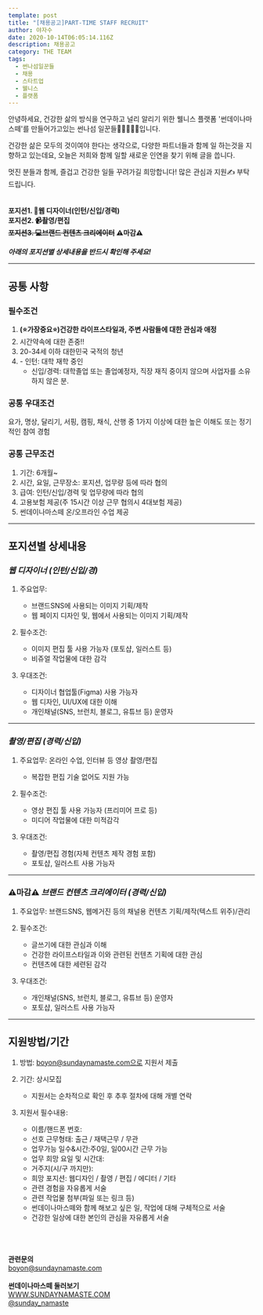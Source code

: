 ```yaml
---
template: post
title: "[채용공고]PART-TIME STAFF RECRUIT"
author: 야자수
date: 2020-10-14T06:05:14.116Z
description: 채용공고
category: THE TEAM
tags:
  - 썬나섬일꾼들
  - 채용
  - 스타트업
  - 웰니스
  - 플랫폼
---
```

안녕하세요, 건강한 삶의 방식을 연구하고 널리 알리기 위한 웰니스 플랫폼 '썬데이나마스떼'를 만들어가고있는 썬나섬 일꾼들🧒👦🧔👱‍♀입니다.

건강한 삶은 모두의 것이여야 한다는 생각으로, 다양한 파트너들과 함께 일 하는것을 지향하고 있는데요,  오늘은 저희와 함께 일할 새로운 인연을 찾기 위해 글을 씁니다.

멋진 분들과 함께, 즐겁고 건강한 일들 꾸려가길 희망합니다! 많은 관심과 지원✍ 부탁드립니다. \
\
\
**포지션1. 🎨웹 디자이너(인턴/신입/경력)**\
**포지션2. 📹촬영/편집**\
**~~포지션3. 💻브랜드 컨텐츠 크리에이터~~ ⚠마감⚠**

***아래의 포지션별 상세내용을 반드시 확인해 주세요!***

- - -

## **공통 사항**

### 필수조건

1. **(⭐가장중요⭐)건강한 라이프스타일과, 주변 사람들에 대한 관심과 애정**
2. 시간약속에 대한 존중!!
3. 20-34세 이하 대한민국 국적의 청년
4. \- 인턴: 대학 재학 중인
   - 신입/경력: 대학졸업 또는 졸업예정자, 직장 재직 중이지 않으며 사업자를 소유하지 않은 분.

### **공통 우대조건**

요가, 명상, 달리기, 서핑, 캠핑, 채식, 산행 중 1가지 이상에 대한 높은 이해도 또는 정기적인 참여 경험

### **공통 근무조건**

1. 기간: 6개월~
2. 시간, 요일, 근무장소: 포지션, 업무량 등에 따라 협의
3. 급여: 인턴/신입/경력 및 업무량에 따라 협의
4. 고용보험 제공(주 15시간 이상 근무 협의시 4대보험 제공)
5. 썬데이나마스떼 온/오프라인 수업 제공

- - -

## **포지션별 상세내용**

### ***웹 디자이너 (인턴/신입/경)***

1. 주요업무:

   * 브랜드SNS에 사용되는 이미지 기획/제작
   * 웹 페이지 디자인 및, 웹에서 사용되는 이미지 기획/제작
2. 필수조건:

   * 이미지 편집 툴 사용 가능자 (포토샵, 일러스트 등)
   * 비쥬얼 작업물에 대한 감각
3. 우대조건:

   * 디자이너 협업툴(Figma) 사용 가능자
   * 웹 디자인, UI/UX에 대한 이해
   * 개인채널(SNS, 브런치, 블로그, 유튜브 등) 운영자

- - -

### ***촬영/편집 (경력/신입)***

1. 주요업무: 온라인 수업, 인터뷰 등 영상 촬영/편집

   * 복잡한 편집 기술 없어도 지원 가능
2. 필수조건:

   * 영상 편집 툴 사용 가능자 (프리미어 프로 등)
   * 미디어 작업물에 대한 미적감각
3. 우대조건:

   * 촬영/편집 경험(자체 컨텐츠 제작 경험 포함)
   * 포토샵, 일러스트 사용 가능자

- - -

### **⚠마감⚠** ***브랜드 컨텐츠 크리에이터 (경력/신입)***

1. 주요업무: 브랜드SNS, 웹메거진 등의 채널용 컨텐츠 기획/제작(텍스트 위주)/관리
2. 필수조건:

   * 글쓰기에 대한 관심과 이해
   * 건강한 라이프스타일과 이와 관련된 컨텐츠 기획에 대한 관심
   * 컨텐츠에 대한 세련된 감각
3. 우대조건:

   * 개인채널(SNS, 브런치, 블로그, 유튜브 등) 운영자
   * 포토샵, 일러스트 사용 가능자

- - -

## **지원방법/기간**

1. 방법: boyon@sundaynamaste.com으로 지원서 제출
2. 기간: 상시모집 

   * 지원서는 순차적으로 확인 후 추후 절차에 대해 개별 연락
3. 지원서 필수내용:

   * 이름/핸드폰 번호:
   * 선호 근무형태: 출근 / 재택근무 / 무관
   * 업무가능 일수&시간:주0일, 일00시간 근무 가능
   * 업무 희망 요일 및 시간대:
   * 거주지(시/구 까지만):
   * 희망 포지션: 웹디자인 / 촬영 / 편집 / 에디터 / 기타
   * 관련 경험을 자유롭게 서술
   * 관련 작업물 첨부(파일 또는 링크 등)
   * 썬데이나마스떼와 함께 해보고 싶은 일, 작업에 대해 구체적으로 서술
   * 건강한 일상에 대한 본인의 관심을 자유롭게 서술

\
\
\
**관련문의**\
boyon@sundaynamaste.com\
\
**썬데이나마스떼 둘러보기**\
[WWW.SUNDAYNAMASTE.COM](www.sundaynamaste.com)\
[@sunday_namaste](https://www.instagram.com/sunday_namaste/)